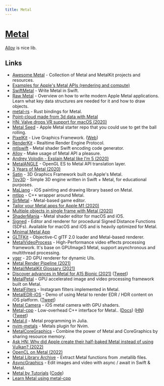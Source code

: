 ```yaml
---
title: Metal
---
```


# [Metal](https://developer.apple.com/metal/)

[Alloy](https://github.com/s1ddok/Alloy) is nice lib.

## Links

- [Awesome Metal](https://github.com/adamnemecek/awesome-metal) - Collection of Metal and MetalKit projects and resources.
- [Examples for Apple's Metal APIs (rendering and compute)](https://github.com/dehesa/Metal)
- [SwiftMetal](https://github.com/hexagons/SwiftMetal) - Write Metal in Swift.
- [Raw Metal](https://alain.xyz/blog/raw-metal) - Overview on how to write modern Apple Metal applications. Learn what key data structures are needed for it and how to draw objects.
- [metal-rs](https://github.com/gfx-rs/metal-rs) - Rust bindings for Metal.
- [Point-cloud made from 3d data with Metal](https://github.com/roberthein/Metal-Point-Cloud)
- [HN: Valve drops VR support for macOS (2020)](https://news.ycombinator.com/item?id=23047348)
- [Metal Seed](https://github.com/alaingalvan/metal-seed) - Apple Metal starter repo that you could use to get the ball rolling.
- [PixelKit](https://github.com/hexagons/pixelkit) - Live Graphics Framework. ([Web](http://pixelkit.net/))
- [RenderKit](https://github.com/hexagons/RenderKit) - Realtime Render Engine Protocol.
- [mtlswift](https://github.com/s1ddok/mtlswift) - Metal shader Swift encoding code generator.
- [Alloy](https://github.com/s1ddok/Alloy) - Make usage of Metal API a pleasure.
- [Andrey Volodin - Explain Metal like I’m 5 (2020)](https://www.youtube.com/watch?v=ebap8D1-GIY)
- [MetalANGLE](https://github.com/kakashidinho/metalangle) - OpenGL ES to Metal API translation layer.
- [3 Years of Metal (2020)](https://blog.roblox.com/2020/05/3-years-metal/)
- [Satin](https://github.com/Hi-Rez/Satin) - 3D Graphics Framework built on Apple's Metal.
- [Toy3D](https://github.com/markdaws/Toy3D) - Simple 3D engine written in Swift + Metal, for educational purposes.
- [MaLiang](https://github.com/Harley-xk/MaLiang) - iOS painting and drawing library based on Metal.
- [mtlpp](https://github.com/naleksiev/mtlpp) - C++ wrapper around Metal.
- [SirMetal](https://github.com/giordi91/SirMetal) - Metal-based game editor.
- [Tailor your Metal apps for Apple M1 (2020)](https://developer.apple.com/videos/play/tech-talks/10859)
- [Multiple objects in single frame with Metal (2020)](https://whackylabs.com/metal/2020/04/30/multiple-objects-single-frame-metal/)
- [ShaderMania](https://github.com/markusmoenig/ShaderMania) - Metal shader editor for macOS and iOS.
- [Signed](https://github.com/markusmoenig/Signed) - Editor and renderer for procedural Signed Distance Functions (SDFs). Available for macOS and iOS and is heavily optimized for Metal.
- [Minimal Metal App](https://github.com/ctreffs/metal-app)
- [GLTFKit](https://github.com/warrenm/GLTFKit) - Objective-C glTF 2.0 loader and Metal-based renderer.
- [MetalVideoProcess](https://github.com/wangrenzhu/MetalVideoProcess) - High-Performance video effects processing framework. It's base on GPUImage3 Metal, support asynchronous and multithread processing.
- [vger](https://github.com/audulus/vger) - 2D GPU renderer for dynamic UIs.
- [Metal Render Pipeline (2021)](http://ioloro.com/2021/02/12/metal-render-pipeline.html)
- [Metal/MetalKit Glossary (2021)](http://ioloro.com/2021/01/18/metalmetalkit-glossary.html)
- [Discover advances in Metal for A15 Bionic (2021)](https://developer.apple.com/videos/play/tech-talks/10876) ([Tweet](https://twitter.com/FlohOfWoe/status/1440273085328814090))
- [MetalPetal](https://github.com/MetalPetal/MetalPetal) - GPU accelerated image and video processing framework built on Metal.
- [MetalFilters](https://github.com/alexiscn/MetalFilters) - Instagram filters implemented in Metal.
- [MetalEDR-iOS](https://github.com/Naituw/MetalEDR-iOS) - Demo of using Metal to render EDR / HDR content on iOS platform. ([Tweet](https://twitter.com/ChristianSelig/status/1450214423612862464))
- [Metal Camera](https://github.com/gsurma/metal_camera) - iOS metal camera with GPU shaders.
- [Metal-cpp](https://github.com/bkaradzic/metal-cpp) - Low-overhead C++ interface for Metal.. ([Docs](https://developer.apple.com/metal/cpp/)) ([HN](https://news.ycombinator.com/item?id=29289761)) ([Tweet](https://twitter.com/gavkar/status/1511874338898599944))
- [Metal.jl](https://github.com/JuliaGPU/Metal.jl) - Metal programming in Julia.
- [nvim-metals](https://github.com/scalameta/nvim-metals) - Metals plugin for Nvim.
- [MetalCoreGraphics](https://github.com/s1ddok/MetalCoreGraphics) - Combine the power of Metal and CoreGraphics by sharing resource memory.
- [Ask HN: Why did Apple create their half-baked Metal instead of using Vulkan? (2022)](https://news.ycombinator.com/item?id=30755407)
- [OpenCL on Metal (2022)](https://threedots.ovh/blog/2022/03/opencl-on-metal-1-get_global_id/)
- [Metal Library Archive](https://github.com/YuAo/MetalLibraryArchive) - Extract Metal functions from .metallib files.
- [AsyncGraphics](https://github.com/heestand-xyz/AsyncGraphics) - Edit images and video with async / await in Swift & Metal.
- [Metal by Tutorials](https://www.raywenderlich.com/books/metal-by-tutorials) ([Code](https://github.com/raywenderlich/met-materials))
- [Learn Metal using metal-cpp](https://github.com/LeeTeng2001/metal-cpp-cmake)